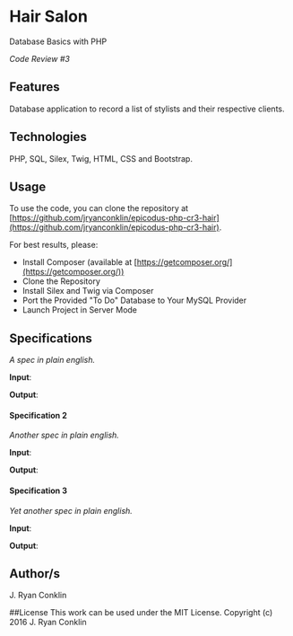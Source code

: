 # Hair Salon
Database Basics with PHP

*Code Review #3*

## Features
Database application to record a list of stylists and their respective clients.

## Technologies

PHP, SQL, Silex, Twig, HTML, CSS and Bootstrap.

## Usage

To use the code, you can clone the repository at [https://github.com/jryanconklin/epicodus-php-cr3-hair](https://github.com/jryanconklin/epicodus-php-cr3-hair).

For best results, please:

- Install Composer (available at [https://getcomposer.org/](https://getcomposer.org/))
- Clone the Repository
- Install Silex and Twig via Composer
- Port the Provided "To Do" Database to Your MySQL Provider
- Launch Project in Server Mode

## Specifications

*A spec in plain english.*

__Input__:

__Output__:

#### Specification 2 ####
*Another spec in plain english.*

__Input__:

__Output__:

#### Specification 3 ####
*Yet another spec in plain english.*

__Input__:

__Output__:

## Author/s
J. Ryan Conklin

##License
This work can be used under the MIT License.
Copyright (c) 2016 J. Ryan Conklin
